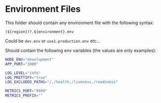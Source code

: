 # Environment Files

This folder should contain any environment file with the following syntax:

```nodejs
(${region})?.${environment}.env
```

Could be `dev.env` or `use1.production.env` etc...

Should contain the following env variables (the values are only examples):

```bash
NODE_ENV="development"
APP_PORT="3000"

LOG_LEVEL="info"
LOG_PRETTIFY="true"
LOG_EXCLUDED_PATHS="/,/health,/liveness,/readiness"

METRICS_PORT="9999"
METRICS_PREFIX=""
```
